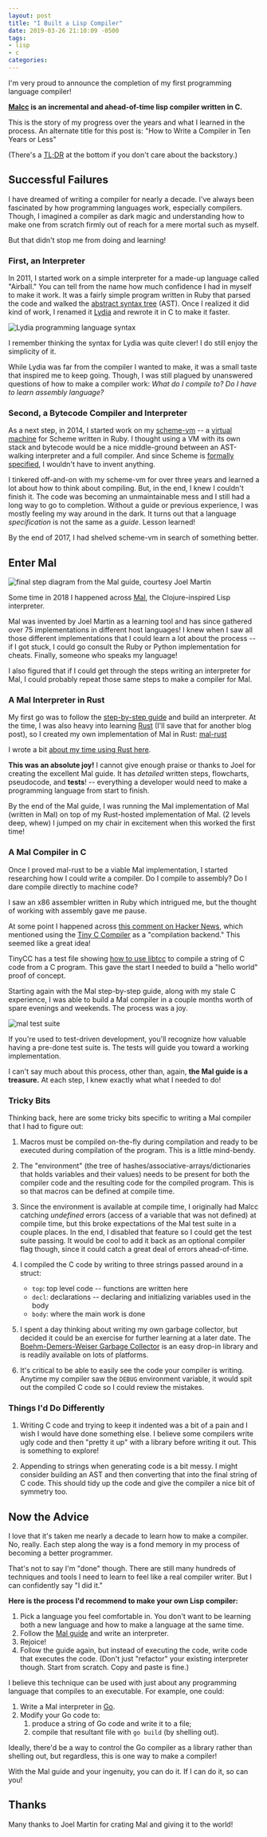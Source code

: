 ```yaml
---
layout: post
title: "I Built a Lisp Compiler"
date: 2019-03-26 21:10:09 -0500
tags:
- lisp
- c
categories:
---
```


I'm very proud to announce the completion of my first programming language compiler!

**[Malcc](https://git.sr.ht/~tim/malcc) is an incremental and ahead-of-time lisp compiler written in C.**

<asciinema-player src="/asciicasts/malcc1.cast" rows="15" autoplay="yes" loop="yes"></asciinema-player>

This is the story of my progress over the years and what I learned in the process. An alternate title for this post is:
"How to Write a Compiler in Ten Years or Less"

(There's a [TL;DR](#mal-tldr) at the bottom if you don't care about the backstory.)

## Successful Failures

I have dreamed of writing a compiler for nearly a decade. I've always been fascinated by how programming
languages work, especially compilers. Though, I imagined a compiler as dark magic and understanding how to
make one from scratch firmly out of reach for a mere mortal such as myself.

But that didn't stop me from doing and learning!

### First, an Interpreter

In 2011, I started work on a simple interpreter for a made-up language called "Airball." You can tell from the name
how much confidence I had in myself to make it work. It was a fairly simple program written in Ruby that
parsed the code and walked the [abstract syntax tree](https://en.wikipedia.org/wiki/Abstract_syntax_tree) (AST).
Once I realized it did kind of work, I renamed it [Lydia](https://github.com/seven1m/lydia) and rewrote it in C
to make it faster.

<img src="/images/lydia.png" alt="Lydia programming language syntax">

I remember thinking the syntax for Lydia was quite clever! I do still enjoy the simplicity of it.

While Lydia was far from the compiler I wanted to make, it was a small taste that inspired me to keep going.
Though, I was still plagued by unanswered questions of how to make a compiler work: *What do I compile *to*?
Do I have to learn assembly language?*

### Second, a Bytecode Compiler and Interpreter

As a next step, in 2014, I started work on my [scheme-vm](https://github.com/seven1m/scheme-vm)
-- a [virtual machine](https://en.wikipedia.org/wiki/Virtual_machine#Process_virtual_machines) for Scheme written
in Ruby. I thought using a VM with its own stack and bytecode would be a nice middle-ground between an AST-walking
interpreter and a full compiler. And since Scheme is [formally specified](http://www.scheme-reports.org/), I wouldn't
have to invent anything.

I tinkered off-and-on with my scheme-vm for over three years and learned a lot about how to think about compiling.
But, in the end, I knew I couldn't finish it. The code was becoming an unmaintainable mess and I still had a long
way to go to completion. Without a guide or previous experience, I was mostly feeling my way around in the dark.
It turns out that a language *specification* is not the same as a *guide*. Lesson learned!

By the end of 2017, I had shelved scheme-vm in search of something better.

## Enter Mal

<img src="/images/stepA_mal.png" alt="final step diagram from the Mal guide, courtesy Joel Martin">

Some time in 2018 I happened across [Mal](https://github.com/kanaka/mal), the Clojure-inspired Lisp interpreter.

Mal was invented by Joel Martin as a learning tool and has since gathered over 75 implementations in
different host languages! I knew when I saw all those different implementations that I could learn a lot about
the process -- if I got stuck, I could go consult the Ruby or Python implementation for cheats. Finally, someone
who speaks my language!

I also figured that if I could get through the steps writing an interpreter for Mal, I could probably repeat
those same steps to make a compiler for Mal.

### A Mal Interpreter in Rust

My first go was to follow the [step-by-step guide](https://github.com/kanaka/mal/blob/master/process/guide.md)
and build an interpreter. At the time, I was also heavy into learning [Rust](https://www.rust-lang.org/)
(I'll save that for another blog post), so I created my own implementation of Mal in Rust:
[mal-rust](https://github.com/seven1m/mal-rust)

I wrote a bit [about my time using Rust here](http://seven1m.sdf.org/experiments/make_a_lisp_in_rust.html).

**This was an absolute joy!** I cannot give enough praise or thanks to Joel for creating the excellent Mal guide.
It has *detailed* written steps, flowcharts, pseudocode, and **tests**! -- everything a developer would need to
make a programming language from start to finish.

By the end of the Mal guide, I was running the Mal implementation of Mal (written in Mal) on top of my Rust-hosted
implementation of Mal. (2 levels deep, whew) I jumped on my chair in excitement when this worked the first time!

### A Mal Compiler in C

Once I proved mal-rust to be a viable Mal implementation, I started researching how I could write a compiler.
Do I compile to assembly? Do I dare compile directly to machine code?

I saw an x86 assembler written in Ruby which intrigued me, but the thought of working with assembly gave me pause.

At some point I happened across [this comment on Hacker News](https://news.ycombinator.com/item?id=13250722),
which mentioned using the [Tiny C Compiler](https://bellard.org/tcc/) as a "compilation backend." This seemed
like a great idea!

TinyCC has a test file showing [how to use libtcc](https://github.com/TinyCC/tinycc/blob/mob/tests/libtcc_test.c)
to compile a string of C code from a C program. This gave the start I needed to build a "hello world" proof of
concept.

Starting again with the Mal step-by-step guide, along with my stale C experience, I was able to build a Mal compiler
in a couple months worth of spare evenings and weekends. The process was a joy.

<img src="/images/mal-tests.png" alt="mal test suite">

If you're used to test-driven development, you'll recognize how valuable having a pre-done test suite is. The tests
will guide you toward a working implementation.

I can't say much about this process, other than, again, **the Mal guide is a treasure.** At each step, I knew
exactly what what I needed to do!

### Tricky Bits

Thinking back, here are some tricky bits specific to writing a Mal compiler that I had to figure out:

1. Macros must be compiled on-the-fly during compilation and ready to be executed during compilation of the program.
   This is a little mind-bendy.

2. The "environment" (the tree of hashes/associative-arrays/dictionaries that holds variables and their values)
   needs to be present for both the compiler code and the resulting code for the compiled program. This is so
   that macros can be defined at compile time.

3. Since the environment is available at compile time, I originally had Malcc catching *undefined* errors
   (access of a variable that was not defined) at compile time, but this broke expectations of the Mal test suite
   in a couple places. In the end, I disabled that feature so I could get the test suite passing. It would be cool
   to add it back as an optional compiler flag though, since it could catch a great deal of errors ahead-of-time.

4. I compiled the C code by writing to three strings passed around in a struct:

   * `top`: top level code -- functions are written here
   * `decl`: declarations -- declaring and initializing variables used in the body
   * `body`: where the main work is done

5. I spent a day thinking about writing my own garbage collector, but decided it could be an exercise for further
   learning at a later date. The [Boehm-Demers-Weiser Garbage Collector](http://www.hboehm.info/gc/) is an easy
   drop-in library and is readily available on lots of platforms.

6. It's critical to be able to easily see the code your compiler is writing. Anytime my compiler saw the `DEBUG`
   environment variable, it would spit out the compiled C code so I could review the mistakes.

### Things I'd Do Differently

1. Writing C code and trying to keep it indented was a bit of a pain and I wish I would have done something else.
   I believe some compilers write ugly code and then "pretty it up" with a library before writing it out. This
   is something to explore!

2. Appending to strings when generating code is a bit messy. I might consider building an AST and then converting
   that into the final string of C code. This should tidy up the code and give the compiler a nice bit of
   symmetry too.

<a name="mal-tldr"></a>
## Now the Advice

I love that it's taken me nearly a decade to learn how to make a compiler. No, really. Each step along the
way is a fond memory in my process of becoming a better programmer.

That's not to say I'm "done" though. There are still many hundreds of techniques and tools I need to learn
to feel like a real compiler writer. But I can confidently say "I did it."

**Here is the process I'd recommend to make your own Lisp compiler:**

1. Pick a language you feel comfortable in. You don't want to be learning both a new language and how to make a
   language at the same time.
2. Follow the [Mal guide](https://github.com/kanaka/mal/blob/master/process/guide.md) and write an interpreter.
3. Rejoice!
4. Follow the guide again, but instead of executing the code, write code that executes the code. (Don't just
   "refactor" your existing interpreter though. Start from scratch. Copy and paste is fine.)

I believe this technique can be used with just about any programming language that compiles to an executable.
For example, one could:

1. Write a Mal interpreter in [Go](https://golang.org/).
2. Modify your Go code to:
   1. produce a string of Go code and write it to a file;
   2. compile that resultant file with `go build` (by shelling out).

Ideally, there'd be a way to control the Go compiler as a library rather than shelling out, but regardless,
this is one way to make a compiler!

With the Mal guide and your ingenuity, you can do it. If I can do it, so can you!

## Thanks

Many thanks to Joel Martin for crating Mal and giving it to the world!
